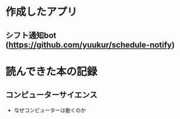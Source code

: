 # 作成したアプリ
## シフト通知bot (https://github.com/yuukur/schedule-notify)



# 読んできた本の記録
## コンピューターサイエンス
- なぜコンピューターは動くのか
 

